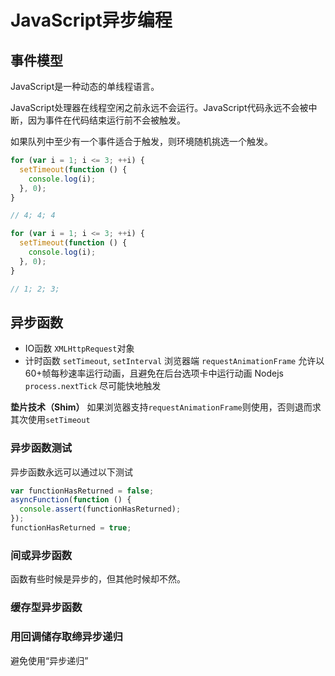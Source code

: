 # JavaScript异步编程

## 事件模型

JavaScript是一种动态的单线程语言。

JavaScript处理器在线程空闲之前永远不会运行。JavaScript代码永远不会被中断，因为事件在代码结束运行前不会被触发。

如果队列中至少有一个事件适合于触发，则环境随机挑选一个触发。

```js
for (var i = 1; i <= 3; ++i) {
  setTimeout(function () {
    console.log(i);
  }, 0);
}

// 4; 4; 4
```

```js
for (var i = 1; i <= 3; ++i) {
  setTimeout(function () {
    console.log(i);
  }, 0);
}

// 1; 2; 3;
```

## 异步函数

- IO函数 `XMLHttpRequest`对象
- 计时函数 `setTimeout`, `setInterval`
  浏览器端 `requestAnimationFrame` 允许以60+帧每秒速率运行动画，且避免在后台选项卡中运行动画
  Nodejs `process.nextTick` 尽可能快地触发

**垫片技术（Shim）** 如果浏览器支持`requestAnimationFrame`则使用，否则退而求其次使用`setTimeout`

### 异步函数测试

异步函数永远可以通过以下测试

```js
var functionHasReturned = false;
asyncFunction(function () {
  console.assert(functionHasReturned);
});
functionHasReturned = true;

```

### 间或异步函数

函数有些时候是异步的，但其他时候却不然。

### 缓存型异步函数

### 用回调储存取缔异步递归

避免使用“异步递归”
